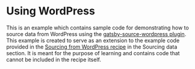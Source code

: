 # Using WordPress

This is an example which contains sample code for demonstrating how to source data from WordPress using the [gatsby-source-wordpress plugin](https://gatsbyjs.com/plugins/gatsby-source-wordpress/). This example is created to serve as an extension to the example code provided in the [Sourcing from WordPress recipe](https://gatsbyjs.com/docs/recipes/sourcing-data#sourcing-from-wordpress) in the Sourcing data section. It is meant for the purpose of learning and contains code that cannot be included in the recipe itself.
